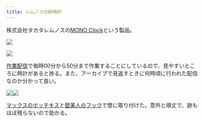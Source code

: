 ```yaml
---
title: レムノスの掛時計
---
```

株式会社タカタレムノスの[MONO Clock](https://www.amazon.co.jp/dp/B004UIT8BK)という製品。

![](https://lh3.googleusercontent.com/yRrda0Wj-ynMnZZ_ieZTq970ttJaarBEF_CPP1lx_n_YnFTHJtuMNVHf-yvlaqxO6fn64MWXl4bizfr4SQMKO4Jj13pQZaVv0vgiVxUCu4R4jnmCetVUuSpLnQ0fA1XwesehY67fBV2M6J3-71__3g)

![](https://lh6.googleusercontent.com/SkDuuLEaPlImvag9_avyizCV9FkBUIvCYbDtJzCx9ZsFh6c80w3Uz4VokcREUAdLsfLWy_igUn7c1sYrZIAisJGJEL9dDplUQEWruX0_pYfWdipCoNJ3tS06svoSTFFx_rh-Xh5f5gjh6fjRhGBGUA)

[作業配信](https://www.youtube.com/channel/UC5s-KpSDGzxWPWNv94PnJHw)で毎時00分から50分まで作業することにしているので、見やすいところに時計があると捗る。また、アーカイブで見返すときに何時頃に行われた配信なのか分かって良い。

![](https://lh5.googleusercontent.com/9AdT2sxuJy9RmchBI8qjCnqq53L78_WSLnS7DJrm87PUaajzHzYzvFZtoOMnWAN49S4v8hrEXbRWpdJ7oFfsz7sZRoq2ExDq7Reu1f5SEp71DDbNmB0I23_99ZhGGaEP7mz2UEhwLtkWgsSuBX7HXw)![](https://lh3.googleusercontent.com/95JGH4YaAX7i-l9FTaAeDWLQgiluVZupfXQ11WhrRPvy43KaOjkpY2ap5GWTjtwgUEfNMX_J5wYOmKwldkHZ-ZChKNPi6Rgou1h2ICIQD0t82vwyRDMD0muzj-CoCOkgoE-1gwsA-xZkdGKV4YnbZQ)

[マックスのホッチキス](https://www.amazon.co.jp/dp/B000O9WRWG)と[壁美人のフック](https://www.amazon.co.jp/dp/B00CU78TDG)で壁に取り付けた。意外と頑丈で、跡もほぼ残らないので助かる。
